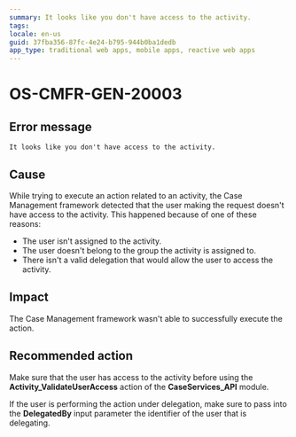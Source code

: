 ```yaml
---
summary: It looks like you don't have access to the activity.
tags:
locale: en-us
guid: 37fba356-87fc-4e24-b795-944b0ba1dedb
app_type: traditional web apps, mobile apps, reactive web apps
---
```


# OS-CMFR-GEN-20003

## Error message

`It looks like you don't have access to the activity.`

## Cause

While trying to execute an action related to an activity, the Case Management framework detected that the user making the request doesn't have access to the activity. This happened because of one of these reasons:

* The user isn't assigned to the activity.
* The user doesn't belong to the group the activity is assigned to.
* There isn't a valid delegation that would allow the user to access the activity.

## Impact

The Case Management framework wasn't able to successfully execute the action.

## Recommended action

Make sure that the user has access to the activity before using the **Activity_ValidateUserAccess** action of the **CaseServices_API** module.

If the user is performing the action under delegation, make sure to pass into the **DelegatedBy** input parameter the identifier of the user that is delegating.
